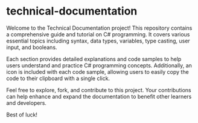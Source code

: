 # technical-documentation

Welcome to the Technical Documentation project! This repository contains a comprehensive guide and tutorial on C# programming. It covers various essential topics including syntax, data types, variables, type casting, user input, and booleans.

Each section provides detailed explanations and code samples to help users understand and practice C# programming concepts. Additionally, an icon is included with each code sample, allowing users to easily copy the code to their clipboard with a single click.

Feel free to explore, fork, and contribute to this project. Your contributions can help enhance and expand the documentation to benefit other learners and developers.

Best of luck!
